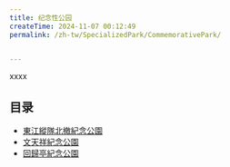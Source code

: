 ```yaml
---
title: 纪念性公园
createTime: 2024-11-07 00:12:49
permalink: /zh-tw/SpecializedPark/CommemorativePark/


---
```


xxxx

## 目录
- [東江縱隊北撤紀念公園](./1.东江纵队北撤纪念公园.md)
- [文天祥紀念公園](./2.文天祥纪念公园.md)
- [回歸亭紀念公園](./3.回归亭纪念公园.md)
